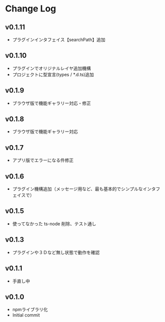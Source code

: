 # Change Log

## v0.1.11
 - プラグインインタフェイス【searchPath】追加
## v0.1.10
 - プラグインでオリジナルレイヤ追加機構
 - プロジェクトに型宣言(types / *.d.ts)追加
## v0.1.9
 - ブラウザ版で機能ギャラリー対応・修正
## v0.1.8
 - ブラウザ版で機能ギャラリー対応
## v0.1.7
 - アプリ版でエラーになる件修正
## v0.1.6
 - プラグイン機構追加（メッセージ用など、最も基本的でシンプルなインタフェイスで）
## v0.1.5
 - 使ってなかった ts-node 削除、テスト通し
## v0.1.3
 - プラグインや３Ｄなど無し状態で動作を確認
## v0.1.1
 - 手直し中
## v0.1.0
 - npmライブラリ化
 - Initial commit
